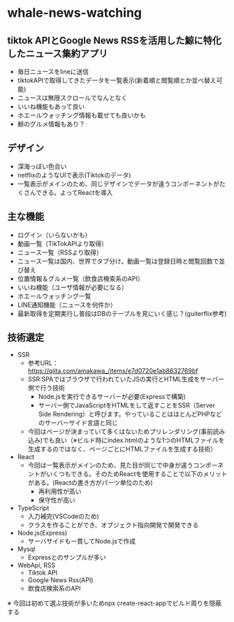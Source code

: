 # whale-news-watching

## tiktok APIとGoogle News RSSを活用した鯨に特化したニュース集約アプリ

- 毎日ニュースをlineに送信
- tiktokAPIで取得してきたデータを一覧表示(新着順と閲覧順とか並べ替え可能)
- ニュースは無限スクロールでなんとなく
- いいね機能もあって良い
- ホエールウォッチング情報も載せても良いかも
- 鯨のグルメ情報もあり？

## デザイン

- 深海っぽい色合い
- netflixのようなUIで表示(Tiktokのデータ)
- 一覧表示がメインのため、同じデザインでデータが違うコンポーネントがたくさんできる。よってReactを導入

## 主な機能

- ログイン（いらないかも）
- 動画一覧（TikTokAPIより取得）
- ニュース一覧（RSSより取得）
- ニュース一覧は国内、世界でタブ分け。動画一覧は登録日時と閲覧回数で並び替え
- 位置情報＆グルメ一覧（飲食店検索系のAPI）
- いいね機能（ユーザ情報が必要になる）
- ホエールウォッチング一覧
- LINE通知機能（ニュースを何件か）
- 最新取得を定期実行し普段はDBのテーブルを見にいく感じ？(guiterflix参考)

## 技術選定

- SSR
  - 参考URL：https://qiita.com/amakawa_/items/e7d0720e1ab8632769bf
  - SSR:SPAではブラウザで行われていたJSの実行とHTML生成をサーバー側で行う技術
    - Node.jsを実行できるサーバーが必要(Expressで構築)
    - サーバー側でJavaScriptをHTMLをして返すことをSSR（Server Side Rendering）と呼びます。やっていることはほとんどPHPなどのサーバーサイド言語と同じ
  - 今回はページが決まっていて多くはないためプリレンダリング(事前読み込み)でも良い（※ビルド時にindex.htmlのような1つのHTMLファイルを生成するのではなく、ページごとにHTMLファイルを生成する技術）
- React
  - 今回は一覧表示がメインのため、見た目が同じで中身が違うコンポーネントがいくつもできる。そのためReactを使用することで以下のメリットがある。(Reactの書き方がパーツ単位のため)
    - 再利用性が高い
    - 保守性が高い
- TypeScript
  - 入力補完(VSCodeのため)
  - クラスを作ることができ、オブジェクト指向開発で開発できる
- Node.js(Express)
  - サーバサイドも一貫してNode.jsで作成
- Mysql
  - Expressとのサンプルが多い
- WebApi, RSS
  - Tiktok API
  - Google News Rss(API)
  - 飲食店検索系のAPI

※ 今回は初めて選ぶ技術が多いためnpx create-react-appでビルド周りを隠蔽する